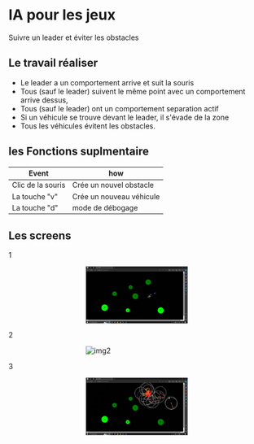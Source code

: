 
# IA pour les jeux 

Suivre un leader et éviter les obstacles


## Le travail réaliser

 - Le leader a un comportement arrive et suit la souris
 - Tous (sauf le leader) suivent le même point avec un comportement arrive dessus,
 - Tous (sauf le leader) ont un comportement separation actif
 - Si un véhicule se trouve devant le leader, il s'évade de la zone
 - Tous les véhicules évitent les obstacles.
 ## les Fonctions suplmentaire

| Event             | how                                                                |
| ----------------- | ------------------------------------------------------------------ |
| Clic de la souris | Crée un nouvel obstacle|
| La touche "v" | Crée un nouveau véhicule|
| La touche "d" | mode de débogage|

 ## Les screens
 
1

<img
  src="image/img1.JPEG"
  alt="img1"
  title="img1"
  style="display: flex;  margin: 0 auto; width:700px; max-width: 200px">
  
2

<img
  src="image/img2.JPG"
  alt="img2"
  title="img2"
  style="display: flex;  margin: 0 auto; width:700px; max-width: 200px">
  
3

<img
  src="image/img3.jpeg"
  alt="img3"
  title="img3"
  style="display: flex;  margin: 0 auto; width:700px; max-width: 200px">
  
